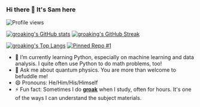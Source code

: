 ### Hi there 👋 It's Sam here

![Profile views](https://komarev.com/ghpvc/?username=groaking)

[![groaking's GitHub stats](https://github-readme-stats.vercel.app/api?show_icons=true&username=groaking)](https://github.com/anuraghazra/github-readme-stats) [![groaking's GitHub Streak](https://streak-stats.demolab.com/?user=groaking)](https://git.io/streak-stats)

[![groaking's Top Langs](https://github-readme-stats.vercel.app/api/top-langs/?username=groaking&layout=compact)](https://github.com/anuraghazra/github-readme-stats) [![Pinned Repo #1](https://github-readme-stats.vercel.app/api/pin/?username=groaking&repo=num2alpha)](https://github.com/anuraghazra/github-readme-stats)

<!--
**groaking/groaking** is a ✨ _special_ ✨ repository because its `README.md` (this file) appears on your GitHub profile.

Here are some ideas to get you started:

- 🔭 I’m currently working on ...
- 🌱 I’m currently learning ...
- 👯 I’m looking to collaborate on ...
- 🤔 I’m looking for help with ...
- 💬 Ask me about ...
- 📫 How to reach me: ...
- 😄 Pronouns: ...
- ⚡ Fun fact: ...
-->

- 🌱 I’m currently learning Python, especially on machine learning and data analysis. I quite often use Python to do math problems, too!
- 💬 Ask me about quantum physics. You are more than welcome to befuddle me!
- 😄 Pronouns: He/Him/His/Himself
- ⚡ Fun fact: Sometimes I do **[groak](https://www.vocabulary.com/dictionary/groak)** when I study, often for hours. It's one of the ways I can understand the subject materials.
